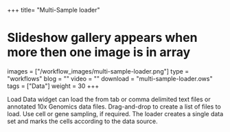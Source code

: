 +++
title= "Multi-Sample loader"
# Slideshow gallery appears when more then one image is in array 
images =  ["/workflow_images/multi-sample-loader.png"]
type = "workflows"
blog =  ""
video = ""
download = "multi-sample-loader.ows"
tags = ["Data"]
weight = 30
+++

Load Data widget can load the from tab or comma delimited text files or annotated 10x Genomics data files. Drag-and-drop to create a list of files to load. Use cell or gene sampling, if required. The loader creates a single data set and marks the cells according to the data source.